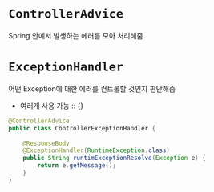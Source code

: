 # `ControllerAdvice`
Spring 안에서 발생하는 에러를 모아 처리해줌

# `ExceptionHandler`
어떤 Exception에 대한 에러를 컨트롤할 것인지 판단해줌 
- 여러개 사용 가능 :: {}

```java
@ControllerAdvice
public class ControllerExceptionHandler {
    
    @ResponseBody
    @ExceptionHandler(RuntimeException.class)
    public String runtimExceptionResolve(Exception e) {
        return e.getMessage();
    }
}

```